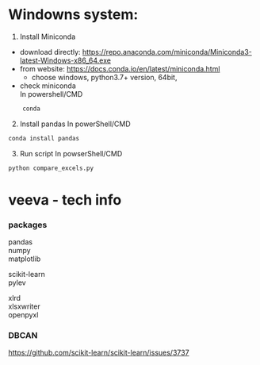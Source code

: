# Windowns system:
1. Install Miniconda
* download directly: https://repo.anaconda.com/miniconda/Miniconda3-latest-Windows-x86_64.exe
* from website: https://docs.conda.io/en/latest/miniconda.html
    * choose windows, python3.7+ version, 64bit,
* check miniconda  
In powershell/CMD
```bash
    conda
```
2. Install pandas
In powerShell/CMD  
```bash
conda install pandas
```
3. Run script
In powserShell/CMD  
```bash
python compare_excels.py
```

# veeva - tech info

### packages
pandas  
numpy  
matplotlib  
  
scikit-learn  
pylev  
  
xlrd  
xlsxwriter  
openpyxl  

### DBCAN
https://github.com/scikit-learn/scikit-learn/issues/3737
